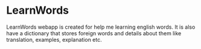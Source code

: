 # LearnWords
LearnWords webapp is created for help me learning english words. It is also have a dictionary that stores foreign words and details about them like translation, examples, explanation etc. 
